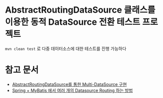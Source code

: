 # AbstractRoutingDataSource 클래스를 이용한 동적 DataSource 전환 테스트 프로젝트

`mvn clean test` 로 다중 데이터소스에 대한 테스트를 진행 가능하다

# 참고 문서
- [AbstractRoutingDataSource를 통한 Multi-DataSource 구현](https://hyunwook.dev/206)
- [Spring + MyBatis 에서 여러 개의 Datasource Routing 하는 방법](https://hermeslog.tistory.com/184)
